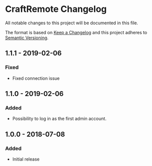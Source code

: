 # CraftRemote Changelog

All notable changes to this project will be documented in this file.

The format is based on [Keep a Changelog](http://keepachangelog.com/) and this project adheres to [Semantic Versioning](http://semver.org/).

## 1.1.1 - 2019-02-06
### Fixed
- Fixed connection issue

## 1.1.0 - 2019-02-06
### Added
- Possibility to log in as the first admin account.

## 1.0.0 - 2018-07-08
### Added
- Initial release
